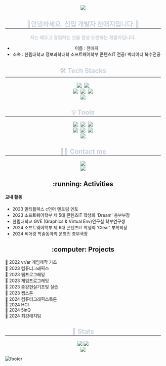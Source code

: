 <div align="center">
    <img src="https://capsule-render.vercel.app/api?type=waving&color=0:ffbdd7,100:70ffee&height=180&text=Hello%20I'm%20CheonAeji&animation=&fontColor=ffffff&fontSize=60" />
</div>

<div align="center">
    <h2 style="border-bottom: 1px solid #21262d; color: #c9d1d9;">🙌안녕하세요. 신입 개발자 천애지입니다.🙌</h2>
    <div style="font-weight: 700; font-size: 15px; text-align: center; color: #c9d1d9;">
        저는 배우고 경험하는 것을 항상 도전하는 개발자입니다.
    </div>
    <ul>
        <li>이름 : 천애지</li>
        <li>소속 : 한림대학교 정보과학대학 소프트웨어학부 콘텐츠IT 전공/ 빅데이터 복수전공</li>
    </ul>
</div>

<div align="center">
    <h2 style="border-bottom: 1px solid #21262d; color: #c9d1d9;">🛠️ Tech Stacks</h2>
    <div align="center">
        <img src="https://img.shields.io/badge/HTML-pink?style=for-the-badge&logo=html5&logoColor=white" />&nbsp
        <img src="https://img.shields.io/badge/CSS3-blue?&style=for-the-badge&logo=css3&logoColor=white" />
    </div>
    <div align="center">
        <img src="https://img.shields.io/badge/C-yellow?style=for-the-badge&logo=c&logoColor=white" />&nbsp
        <img src="https://img.shields.io/badge/C%2B%2B-00599C?style=for-the-badge&logo=c%2B%2B&logoColor=white" />&nbsp
        <img src="https://img.shields.io/badge/C%23-239120?style=for-the-badge&logo=c-sharp&logoColor=white" />
    </div>
    <div align="center">
        <img src="https://img.shields.io/badge/Java-ED8B00?style=for-the-badge&logo=openjdk&logoColor=white" />
    </div>
</div>

<div align="center">
    <h2 style="border-bottom: 1px solid #21262d; color: #c9d1d9;">💡 Tools</h2>
    <div align="center">
        <img src="https://img.shields.io/badge/git-F05033.svg?style=for-the-badge&logo=git&logoColor=white" />&nbsp
        <img src="https://img.shields.io/badge/github-181717.svg?style=for-the-badge&logo=github&logoColor=white" />&nbsp
        <img src="https://img.shields.io/badge/Unity-100000?style=for-the-badge&logo=unity&logoColor=white" />
    </div>
    <div align="center">
        <img src="https://img.shields.io/badge/adobe%20photoshop-08253c.svg?style=for-the-badge&logo=adobe%20photoshop&logoColor=37abff" />&nbsp
        <img src="https://img.shields.io/badge/figma-F24E1E.svg?style=for-the-badge&logo=figma&logoColor=white" />&nbsp
        <img src="https://img.shields.io/badge/unrealengine-%23313131.svg?style=for-the-badge&logo=unrealengine&logoColor=white" />
    </div>
    <div align="center">
        <img src="https://img.shields.io/badge/VSCode-2C2C32.svg?style=for-the-badge&logo=visual-studio-code&logoColor=22ABF3" />
    </div>
</div>

<div align="center">
    <h2 style="border-bottom: 1px solid #21262d; color: #c9d1d9;">🧑‍💻 Contact me</h2>
    <div align="center">
        <a href=mailto:a01091433085@gmail.com>
            <img src="https://img.shields.io/badge/Gmail-EA4335?style=plastic&logo=Gmail&logoColor=white&link=mailto:a01091433085@gmail.com">
        </a>
    </div>
    <div align="center">
        <a href="https://hits.seeyoufarm.com">
            <img src="https://hits.seeyoufarm.com/api/count/incr/badge.svg?url=https%3A%2F%2Fgithub.com%2FCheonAeji%2F&count_bg=%23000000&title_bg=%23000000&icon=github.svg&icon_color=%23FFFFFF&title=GitHub&edge_flat=false" />
        </a>
    </div>
</div>

<!--![Top Langs](https://github-readme-stats.vercel.app/api/top-langs/?username=yinneu&layout=compact)-->

<h2 align="center">  :running: Activities </h2>
<div>
    <h4>교내 활동</h4>
    <ul>
        <li>2023 멀티플렉스 c언어 멘토링 멘토</li>
        <li>2023 소프트웨어학부 제 5대 콘텐츠IT 학생회 'Dream' 총부부장</li>
        <li>한림대학교 GVE (Graphics & Virtual Env)연구실 학부연구생</li>
        <li>2024 소프트웨어학부 제 6대 콘텐츠IT 학생회 'Clear' 부학회장</li>
        <li>2024 씨애랑 학술동아리 운영진 총부국장</li>
    </ul>
</div>

<h2 align="center"> :computer: Projects </h2>
<div>
    🍎 2022 vr/ar 게임제작 기초 <br>
    🍊 2023 컴퓨터그래픽스 <br>
    🍋 2023 웹프로그래밍 <br>
    🥦 2023 게임프로그래밍 <br>
    🐋 2023 증강현실기초및 실습 <br>
    🍇 2023 캡스톤 <br>
    🍉 2024 컴퓨터그래픽스특론 <br>
    🥕 2024 HCI <br>
    🍌 2024 5inQ <br>
    🥑 2024 최강애지팀
</div>

<div align="center">
    <h2 style="border-bottom: 1px solid #21262d; color: #c9d1d9;">🏅 Stats</h2>
    <div align="center">
        <img src="https://github-readme-stats.vercel.app/api?username=aejicheon&bg_color=30,91eae4,86A8E7&title_color=ffffff&text_color=ffffff" />
        <img src="https://github-readme-stats.vercel.app/api/top-langs/?username=aejicheon&layout=compact&bg_color=30,91eae4,86A8E7&title_color=ffffff&text_color=ffffff" />
    </div>
</div>

<div align="center">
    <a href="http://mazassumnida.wtf/api/v2/generate_badge?boj=aeji0206">
        <img src="http://mazassumnida.wtf/api/v2/generate_badge?boj=aeji0206">
    </a>
</div>

![footer](https://capsule-render.vercel.app/api?section=footer&type=waving&color=0:ffbdd7,100:70ffee)
